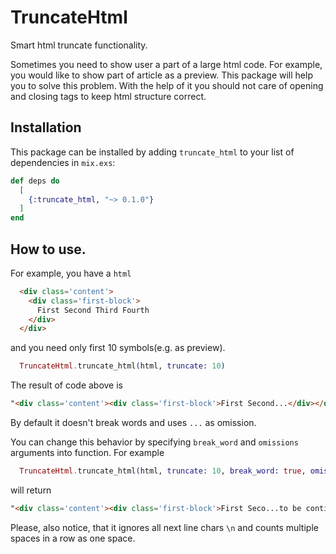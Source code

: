 # TruncateHtml

Smart html truncate functionality. 

Sometimes you need to show user a part of a large html code. For example, you would like to show part of article as a preview. This package will help you to solve this problem. With the help of it you should not care of opening and closing tags to keep html structure correct.

## Installation

This package can be installed by adding `truncate_html` to your list of dependencies in `mix.exs`:

```elixir
def deps do
  [
    {:truncate_html, "~> 0.1.0"}
  ]
end
```

## How to use.

For example, you have a `html` 
```html
  <div class='content'>
    <div class='first-block'>
      First Second Third Fourth
    </div>
  </div>
```
and you need only first 10 symbols(e.g. as preview). 
```elixir
  TruncateHtml.truncate_html(html, truncate: 10)
```
The result of code above is
```html
"<div class='content'><div class='first-block'>First Second...</div></div>"
```

By default it doesn't break words and uses `...` as omission.

You can change this behavior by specifying `break_word` and `omissions` arguments into function. For example
```elixir
  TruncateHtml.truncate_html(html, truncate: 10, break_word: true, omision: "...to be continued")
```
will return
```html
"<div class='content'><div class='first-block'>First Seco...to be continued</div></div>"
```

Please, also notice, that it ignores all next line chars `\n` and counts multiple spaces in a row as one space.
